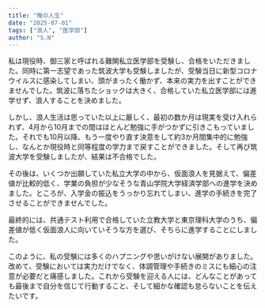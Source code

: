 ```yaml
---
title: "俺の人生"
date: "2025-07-01"
tags: ["浪人", "医学部"]
author: "S.N"
---
```

私は現役時、御三家と呼ばれる難関私立医学部を受験し、合格をいただきました。同時に第一志望であった筑波大学も受験しましたが、受験当日に新型コロナウイルスに感染してしまい、頭がまったく働かず、本来の実力を出すことができませんでした。筑波に落ちたショックは大きく、合格していた私立医学部には進学せず、浪人することを決めました。

しかし、浪人生活は思っていた以上に厳しく、最初の数か月は現実を受け入れられず、4月から10月までの間はほとんど勉強に手がつかずに引きこもっていました。それでも10月以降、もう一度やり直す決意をして約3か月間集中的に勉強し、なんとか現役時と同等程度の学力まで戻すことができました。そして再び筑波大学を受験しましたが、結果は不合格でした。

その後は、いくつか出願していた私立大学の中から、仮面浪人を見据えて、偏差値が比較的低く、学業の負担が少なそうな青山学院大学経済学部への進学を決めました。ところが、入学金の振込をうっかり忘れてしまい、進学の手続きを完了させることができませんでした。

最終的には、共通テスト利用で合格していた立教大学と東京理科大学のうち、偏差値が低く仮面浪人に向いていそうな方を選び、そちらに進学することにしました。

このように、私の受験には多くのハプニングや思いがけない展開がありました。改めて、受験においては実力だけでなく、体調管理や手続きのミスにも細心の注意が必要だと痛感しました。これから受験を迎える人には、どんなことがあっても最後まで自分を信じて行動すること、そして細かな確認も怠らないことを伝えたいです。
